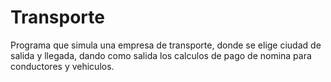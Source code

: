 # Transporte
Programa que simula una empresa de transporte, donde se elige ciudad de salida y llegada, dando como salida los calculos de pago de nomina para conductores y vehiculos.
